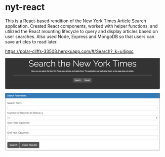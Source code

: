 # nyt-react

This is a React-based rendition of the New York Times Article Search application. Created React components, worked with helper functions, and utilized the React mounting lifecycle to query and display articles based on user searches. Also used Node, Express and MongoDB so that users can save articles to read later.

https://polar-cliffs-33503.herokuapp.com/#/Search?_k=u4ipxc



![alt text](https://raw.githubusercontent.com/aabbatiello/nyt-react/master/public/assets/css/screenshot.png)